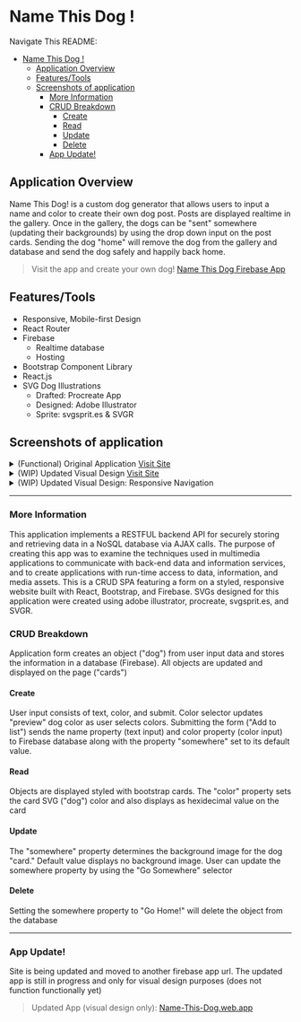 # Name This Dog !

Navigate This README:
- [Name This Dog !](#name-this-dog-)
  - [Application Overview](#application-overview)
  - [Features/Tools](#featurestools)
  - [Screenshots of application](#screenshots-of-application)
    - [More Information](#more-information)
    - [CRUD Breakdown](#crud-breakdown)
      - [Create](#create)
      - [Read](#read)
      - [Update](#update)
      - [Delete](#delete)
    - [App Update!](#app-update)

## Application Overview

Name This Dog! is a custom dog generator that allows users to input a name and color to create their own dog post. Posts are displayed realtime in the gallery. Once in the gallery, the dogs can be "sent" somewhere (updating their backgrounds) by using the drop down input on the post cards. Sending the dog "home" will remove the dog from the gallery and database and send the dog safely and happily back home. 

> Visit the app and create your own dog! [Name This Dog Firebase App](https://arh-final.web.app/)

## Features/Tools
- Responsive, Mobile-first Design
- React Router
- Firebase
  - Realtime database
  - Hosting
- Bootstrap Component Library
- React.js
- SVG Dog Illustrations
  - Drafted: Procreate App
  - Designed: Adobe Illustrator
  - Sprite: svgsprit.es & SVGR
  
## Screenshots of application

<details>
<summary> (Functional) Original Application <a href="https://arh-final.web.app">Visit Site</a></summary>

> 

> URL: [arh-final.web.app](https://arh-final.web.app/)

![original site](NTD-original.png)

</details>

<details>
<summary> (WIP) Updated Visual Design <a href="https://name-this-dog.web.app">Visit Site</a></summary>

>

> URL: [Name-This-Dog.web.app](https://name-this-dog.web.app/)

![Home and Form start](start.png)

| Name                         | Color                          | Submit                     |
| ---------------------------- | ------------------------------ | -------------------------- |
| ![Form name input](name.png) | ![Form color input](color.png) | ![Form submit](submit.png) |

</details>

<details>
<summary> (WIP) Updated Visual Design: Responsive Navigation</summary>

| NavBar (Desktop)       | NavMenu (Mobile)                          | Open NavMenu (Mobile)                 |
| ---------------------- | ----------------------------------------- | ------------------------------------- |
| ![Nav Bar](NavBar.png) | ![Mobile Nav Closed](MobileNavClosed.png) | ![Mobile Nav Open](MobileNavOpen.png) |




</details>

--- 

### More Information

This application implements a RESTFUL backend API for securely storing and retrieving data in a NoSQL database via AJAX calls. The purpose of creating this app was to examine the techniques used in multimedia applications to communicate with back-end data and information services, and to create applications with run-time access to data, information, and media assets. This is a CRUD SPA featuring a form on a styled, responsive website built with React, Bootstrap, and Firebase. SVGs designed for this application were created using adobe illustrator, procreate, svgsprit.es, and SVGR. 

### CRUD Breakdown

Application form creates an object ("dog") from user input data and stores the information in a database (Firebase). All objects are updated and displayed on the page ("cards")

#### Create 
User input consists of text, color, and submit. Color selector updates "preview" dog color as user selects colors. Submitting the form ("Add to list") sends the name property (text input) and color property (color input) to Firebase database along with the property "somewhere" set to its default value.

#### Read
Objects are displayed styled with bootstrap cards. The "color" property sets the card SVG ("dog") color and also displays as hexidecimal value on the card

#### Update
The "somewhere" property determines the background image for the dog "card." Default value displays no background image. User can update the somewhere property by using the "Go Somewhere" selector

#### Delete
Setting the somewhere property to "Go Home!" will delete the object from the database

---

### App Update! 

Site is being updated and moved to another firebase app url. The updated app is still in progress and only for visual design purposes (does not function functionally yet)

> Updated App (visual design only): [Name-This-Dog.web.app](https://name-this-dog.web.app/)

